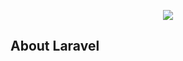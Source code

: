 <p align="center"><img src="https://laravel.com/assets/img/components/logo-laravel.svg"></p>

## About Laravel

